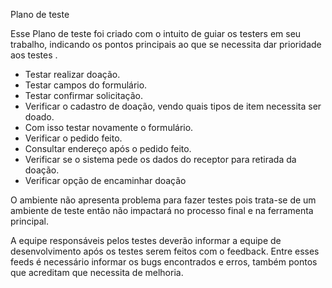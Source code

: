 Plano de teste

Esse Plano de teste foi criado com o intuito de guiar os testers em seu trabalho, indicando os pontos principais ao que se necessita dar prioridade aos testes .

- Testar realizar doação.
- Testar campos do formulário.
- Testar confirmar solicitação.
- Verificar o cadastro de doação, vendo quais tipos de item necessita ser doado.
- Com isso testar novamente o formulário.
- Verificar o pedido feito.
- Consultar endereço após o pedido feito.
- Verificar se o sistema pede os dados do receptor para retirada da doação.
- Verificar opção de encaminhar doação

O ambiente não apresenta problema para fazer testes pois trata-se de um ambiente de teste então não impactará no processo  final e na ferramenta principal. 

A equipe responsáveis pelos testes deverão informar a equipe de desenvolvimento após os testes serem feitos com o feedback. Entre esses feeds é necessário informar os bugs encontrados e erros, também pontos que acreditam que necessita de melhoria. 

